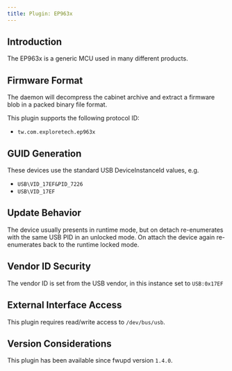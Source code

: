 ```yaml
---
title: Plugin: EP963x
---
```


## Introduction

The EP963x is a generic MCU used in many different products.

## Firmware Format

The daemon will decompress the cabinet archive and extract a firmware blob in
a packed binary file format.

This plugin supports the following protocol ID:

* `tw.com.exploretech.ep963x`

## GUID Generation

These devices use the standard USB DeviceInstanceId values, e.g.

* `USB\VID_17EF&PID_7226`
* `USB\VID_17EF`

## Update Behavior

The device usually presents in runtime mode, but on detach re-enumerates with
the same USB PID in an unlocked mode. On attach the device again re-enumerates
back to the runtime locked mode.

## Vendor ID Security

The vendor ID is set from the USB vendor, in this instance set to `USB:0x17EF`

## External Interface Access

This plugin requires read/write access to `/dev/bus/usb`.

## Version Considerations

This plugin has been available since fwupd version `1.4.0`.

